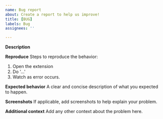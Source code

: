 ```yaml
---
name: Bug report
about: Create a report to help us improve!
title: [BUG]
labels: Bug
assignees: ''

---
```


**Description**

**Reproduce**
Steps to reproduce the behavior:
1. Open the extension
2. Do '...'
3. Watch as error occurs.

**Expected behavior**
A clear and concise description of what you expected to happen.

**Screenshots**
If applicable, add screenshots to help explain your problem.

**Additional context**
Add any other context about the problem here.
